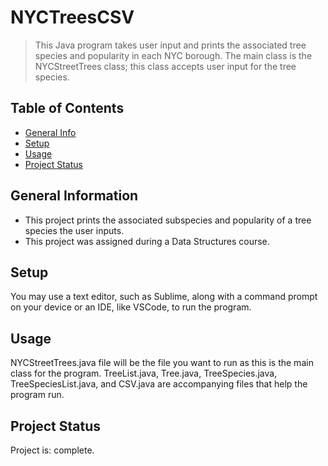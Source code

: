 # NYCTreesCSV
> This Java program takes user input and prints the associated tree species and popularity in each NYC borough. The main class is the NYCStreetTrees class; this class accepts user input for the tree species. 

## Table of Contents
* [General Info](#general-information)
* [Setup](#setup)
* [Usage](#usage)
* [Project Status](#project-status)


## General Information
- This project prints the associated subspecies and popularity of a tree species the user inputs.  
- This project was assigned during a Data Structures course.

## Setup
You may use a text editor, such as Sublime, along with a command prompt on your device or an IDE, like VSCode, to run the program.

## Usage
NYCStreetTrees.java file will be the file you want to run as this is the main class for the program. TreeList.java, Tree.java, TreeSpecies.java, TreeSpeciesList.java, and CSV.java are accompanying files that help the program run.

## Project Status
Project is: complete.
